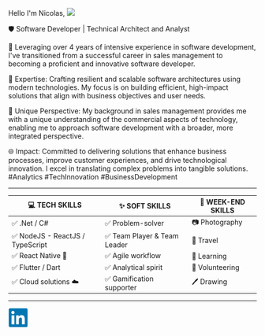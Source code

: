 
Hello I'm Nicolas, <img src="https://raw.githubusercontent.com/MartinHeinz/MartinHeinz/master/wave.gif" width="30px">  

🛡️  Software Developer | Technical Architect and Analyst

🚀 Leveraging over 4 years of intensive experience in software development, I've transitioned from a successful career in sales management to becoming a proficient and innovative software developer.

🔬 Expertise: Crafting resilient and scalable software architectures using modern technologies. My focus is on building efficient, high-impact solutions that align with business objectives and user needs.

🏦 Unique Perspective: My background in sales management provides me with a unique understanding of the commercial aspects of technology, enabling me to approach software development with a broader, more integrated perspective.

🌐 Impact: Committed to delivering solutions that enhance business processes, improve customer experiences, and drive technological innovation. I excel in translating complex problems into tangible solutions.
 #Analytics #TechInnovation #BusinessDevelopment

---

|             💻 TECH SKILLS                         |              ✨ SOFT SKILLS                    |         🌳 WEEK-END SKILLS        |
|----------------------------------------------------|------------------------------------------------|-----------------------------------|
| :white_check_mark: .Net / C#                       | :white_check_mark: Problem-solver              | :camera: Photography              |
| :white_check_mark: NodeJS - ReactJS / TypeScript   | :white_check_mark: Team Player & Team Leader   | :sunrise_over_mountains: Travel   |
| :white_check_mark: React Native 📱                 | :white_check_mark: Agile workflow              | :book: Learning                   |
| :white_check_mark: Flutter / Dart                  | :white_check_mark: Analytical spirit           | :open_hands: Volunteering         |
| :white_check_mark: Cloud solutions ☁️               | :white_check_mark: Gamification supporter      | :pen: Drawing                     |

---

<a href="https://linkedin.com/in/nicolas-denoel">
  <img align="center" src="https://github.com/devicons/devicon/blob/master/icons/linkedin/linkedin-original.svg" alt="linkedin.com/in/nicolas-denoel" width="40" height="40" />
</a> 

